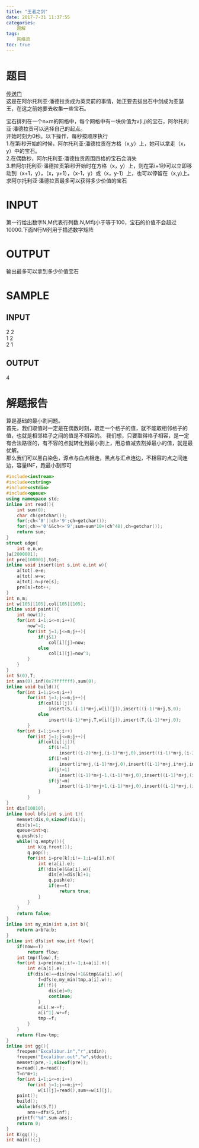 ```yaml
---
title: "王者之剑"
date: 2017-7-31 11:37:55
categories:
	题解
tags:
	网络流
toc: true
---
```

# 题目
[传送门](http://cogs.pro/cogs/problem/problem.php?pid=2051)  
这是在阿尔托利亚·潘德拉贡成为英灵前的事情，她正要去拔出石中剑成为亚瑟王，在这之前她要去收集一些宝石。
<!--more-->
宝石排列在一个n×m的网格中，每个网格中有一块价值为v(i,j)的宝石，阿尔托利亚·潘德拉贡可以选择自己的起点。  
开始时刻为0秒。以下操作，每秒按顺序执行  
1.在第i秒开始的时候，阿尔托利亚·潘德拉贡在方格（x,y）上，她可以拿走（x，y）中的宝石。  
2.在偶数秒，阿尔托利亚·潘德拉贡周围四格的宝石会消失  
3.若阿尔托利亚·潘德拉贡第i秒开始时在方格（x，y）上，则在第i+1秒可以立即移动到（x+1，y），（x，y+1），（x-1，y）或（x，y-1）上，也可以停留在（x,y)上。  
求阿尔托利亚·潘德拉贡最多可以获得多少价值的宝石  
# INPUT
第一行给出数字N,M代表行列数.N,M均小于等于100，宝石的价值不会超过10000.下面N行M列用于描述数字矩阵
# OUTPUT
输出最多可以拿到多少价值宝石
# SAMPLE
## INPUT
2 2  
1 2  
2 1
## OUTPUT
4
# 解题报告
算是基础的最小割问题。  
首先，我们取值时一定是在偶数时刻，取走一个格子的值，就不能取相邻格子的值，也就是相邻格子之间的值是不相容的。
我们想，只要取得格子相容，是一定有合法路径的，有不容的点就转化到最小割上，用总值减去割掉最小的值，就是最优解。  
那么我们可以黑白染色，源点与白点相连，黑点与汇点连边，不相容的点之间连边，容量INF，跑最小割即可  
```c++
#include<iostream>
#include<cstring>
#include<cstdio>
#include<queue>
using namespace std;
inline int read(){
	int sum(0);
	char ch(getchar());
	for(;ch<'0'||ch>'9';ch=getchar());
	for(;ch>='0'&&ch<='9';sum=sum*10+(ch^48),ch=getchar());
	return sum;
}
struct edge{
	int e,n,w;
}a[2000001];
int pre[100001],tot;
inline void insert(int s,int e,int w){
	a[tot].e=e;
	a[tot].w=w;
	a[tot].n=pre[s];
	pre[s]=tot++;
}
int n,m;
int w[105][105],col[105][105];
inline void paint(){
	int now(1);
	for(int i=1;i<=n;i++){
		now^=1;
		for(int j=1;j<=m;j++){
			if(j&1)
				col[i][j]=now;
			else
				col[i][j]=now^1;
		}
	}
}
int S(0),T;
int ans(0),inf(0x7fffffff),sum(0);
inline void build(){
	for(int i=1;i<=n;i++)
		for(int j=1;j<=m;j++){
			if(col[i][j])
				insert(S,(i-1)*m+j,w[i][j]),insert((i-1)*m+j,S,0);
			else
				insert((i-1)*m+j,T,w[i][j]),insert(T,(i-1)*m+j,0);
		}
	for(int i=1;i<=n;i++)
		for(int j=1;j<=m;j++){
			if(col[i][j]){
				if(i!=1)
					insert((i-2)*m+j,(i-1)*m+j,0),insert((i-1)*m+j,(i-2)*m+j,inf);
				if(i!=n)
					insert(i*m+j,(i-1)*m+j,0),insert((i-1)*m+j,i*m+j,inf);
				if(j!=1)
					insert((i-1)*m+j-1,(i-1)*m+j,0),insert((i-1)*m+j,(i-1)*m+j-1,inf);
				if(j!=m)
					insert((i-1)*m+j+1,(i-1)*m+j,0),insert((i-1)*m+j,(i-1)*m+j+1,inf);
			}
		}
}
int dis[10010];
inline bool bfs(int s,int t){
	memset(dis,0,sizeof(dis));
	dis[s]=1;
	queue<int>q;
	q.push(s);
	while(!q.empty()){
		int k(q.front());
		q.pop();
		for(int i=pre[k];i!=-1;i=a[i].n){
			int e(a[i].e);
			if(!dis[e]&&a[i].w){
				dis[e]=dis[k]+1;
				q.push(e);
				if(e==t)
					return true;
			}
		}
	}
	return false;
}
inline int my_min(int a,int b){
	return a<b?a:b;
}
inline int dfs(int now,int flow){
	if(now==T)
		return flow;
	int tmp(flow),f;
	for(int i=pre[now];i!=-1;i=a[i].n){
		int e(a[i].e);
		if(dis[e]==dis[now]+1&&tmp&&a[i].w){
			f=dfs(e,my_min(tmp,a[i].w));
			if(!f){
				dis[e]=0;
				continue;
			}
			a[i].w-=f;
			a[i^1].w+=f;
			tmp-=f;
		}
	}
	return flow-tmp;
} 
inline int gg(){
	freopen("Excalibur.in","r",stdin);
	freopen("Excalibur.out","w",stdout);
	memset(pre,-1,sizeof(pre));
	n=read(),m=read();
	T=n*m+1;
	for(int i=1;i<=n;i++)
		for(int j=1;j<=m;j++)
			w[i][j]=read(),sum+=w[i][j];
	paint();
	build();
	while(bfs(S,T))
		ans+=dfs(S,inf);
	printf("%d",sum-ans);
	return 0;
}
int K(gg());
int main(){;}
```